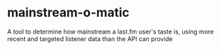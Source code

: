 # mainstream-o-matic
A tool to determine how mainstream a last.fm user's taste is, using more recent and targeted listener data than the API can provide
